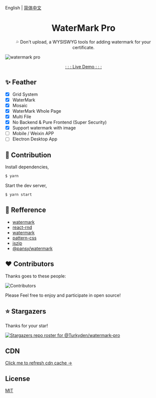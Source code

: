 English | [简体中文](./README_cn-zh.md)

<h1 align="center">WaterMark Pro</h1>

<p align="center">💦 Don't upload, a WYSISWYG tools for adding watermark for your certificate.</p>

![watermark pro](https://cdn.jsdelivr.net/gh/Turkyden/watermark-pro/screenshot.png)

<p align="center"><a href="https://watermark-pro.turkyden.com" target="_blank">: : : Live Demo : : :</a></p>

## ✨ Feather

- [x] Grid System
- [x] WaterMark
- [x] Mosaic
- [x] WaterMark Whole Page
- [x] Multi File
- [x] No Backend & Pure Frontend (Super Security)
- [x] Support watermark with image
- [ ] Mobile / Weixin APP
- [ ] Electron Desktop App

## 🔨 Contribution

Install dependencies,

```bash
$ yarn
```

Start the dev server,

```bash
$ yarn start
```

## 🔖 Refference

- [watermark](http://watermark.dxcweb.com/)
- [react-rnd](https://github.com/bokuweb/react-rnd)
- [watermark](https://github.com/pansyjs/react-components/tree/master/packages/watermark)
- [pattern-css](https://bansal.io/pattern-css)
- [jszip](https://github.com/Stuk/jszip)
- [@pansy/watermark](https://github.com/pansyjs/watermark)

## ❤️ Contributors

Thanks goes to these people:

![Contributors](https://contrib.rocks/image?repo=Turkyden/watermark-pro)

Please Feel free to enjoy and participate in open source!

## ⭐ Stargazers

Thanks for your star!

[![Stargazers repo roster for @Turkyden/watermark-pro](https://reporoster.com/stars/Turkyden/watermark-pro)](https://github.com/Turkyden/watermark-pro/stargazers)

## CDN

[Click me to refresh cdn cache &rarr;](https://purge.jsdelivr.net/gh/turkyden/watermark-pro@gh-pages/)

## License

[MIT](./LICENSE)
